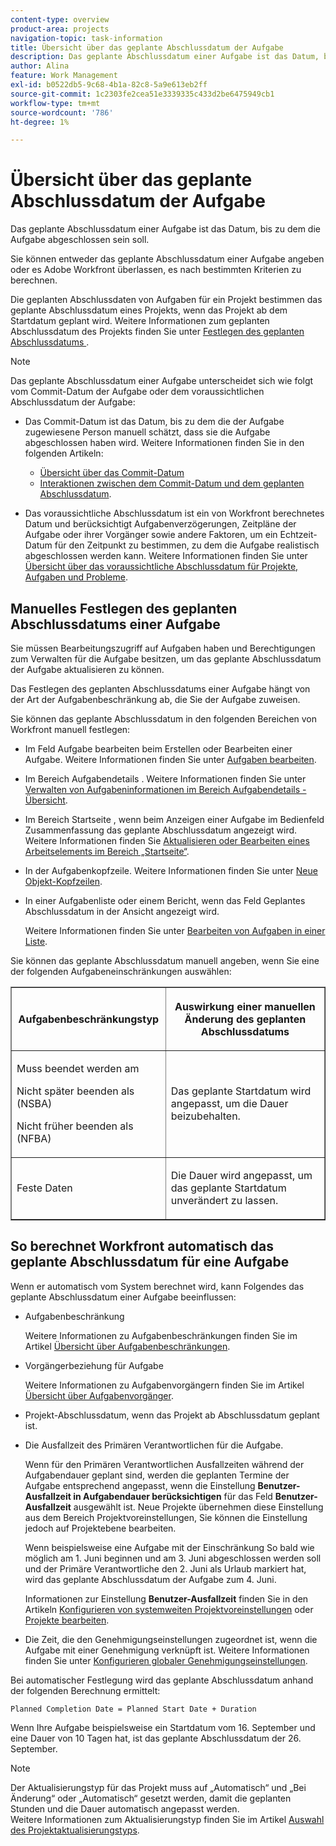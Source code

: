 ```yaml
---
content-type: overview
product-area: projects
navigation-topic: task-information
title: Übersicht über das geplante Abschlussdatum der Aufgabe
description: Das geplante Abschlussdatum einer Aufgabe ist das Datum, bis zu dem die Aufgabe abgeschlossen sein soll.
author: Alina
feature: Work Management
exl-id: b0522db5-9c68-4b1a-82c8-5a9e613eb2ff
source-git-commit: 1c2303fe2cea51e3339335c433d2be6475949cb1
workflow-type: tm+mt
source-wordcount: '786'
ht-degree: 1%

---
```


# Übersicht über das geplante Abschlussdatum der Aufgabe

Das geplante Abschlussdatum einer Aufgabe ist das Datum, bis zu dem die Aufgabe abgeschlossen sein soll.

Sie können entweder das geplante Abschlussdatum einer Aufgabe angeben oder es Adobe Workfront überlassen, es nach bestimmten Kriterien zu berechnen.

Die geplanten Abschlussdaten von Aufgaben für ein Projekt bestimmen das geplante Abschlussdatum eines Projekts, wenn das Projekt ab dem Startdatum geplant wird. Weitere Informationen zum geplanten Abschlussdatum des Projekts finden Sie unter [Festlegen des geplanten Abschlussdatums ](../../../manage-work/projects/planning-a-project/project-planned-completion-date.md).

>[!NOTE]
>
>Das geplante Abschlussdatum einer Aufgabe unterscheidet sich wie folgt vom Commit-Datum der Aufgabe oder dem voraussichtlichen Abschlussdatum der Aufgabe:
>
>* Das Commit-Datum ist das Datum, bis zu dem die der Aufgabe zugewiesene Person manuell schätzt, dass sie die Aufgabe abgeschlossen haben wird. Weitere Informationen finden Sie in den folgenden Artikeln:
>
>   * [Übersicht über das Commit-Datum](../../../manage-work/projects/updating-work-in-a-project/overview-of-commit-dates.md)
>   * [Interaktionen zwischen dem Commit-Datum und dem geplanten Abschlussdatum](../../../manage-work/projects/updating-work-in-a-project/interactions-between-commit-and-planned-completion-dates.md).
>
>* Das voraussichtliche Abschlussdatum ist ein von Workfront berechnetes Datum und berücksichtigt Aufgabenverzögerungen, Zeitpläne der Aufgabe oder ihrer Vorgänger sowie andere Faktoren, um ein Echtzeit-Datum für den Zeitpunkt zu bestimmen, zu dem die Aufgabe realistisch abgeschlossen werden kann. Weitere Informationen finden Sie unter [Übersicht über das voraussichtliche Abschlussdatum für Projekte, Aufgaben und Probleme](../../../manage-work/projects/planning-a-project/project-projected-completion-date.md).
>

## Manuelles Festlegen des geplanten Abschlussdatums einer Aufgabe

Sie müssen Bearbeitungszugriff auf Aufgaben haben und Berechtigungen zum Verwalten für die Aufgabe besitzen, um das geplante Abschlussdatum der Aufgabe aktualisieren zu können.

Das Festlegen des geplanten Abschlussdatums einer Aufgabe hängt von der Art der Aufgabenbeschränkung ab, die Sie der Aufgabe zuweisen.

Sie können das geplante Abschlussdatum in den folgenden Bereichen von Workfront manuell festlegen:

* Im Feld Aufgabe bearbeiten beim Erstellen oder Bearbeiten einer Aufgabe. Weitere Informationen finden Sie unter [Aufgaben bearbeiten](../../../manage-work/tasks/manage-tasks/edit-tasks.md).
* Im Bereich Aufgabendetails . Weitere Informationen finden Sie unter [Verwalten von Aufgabeninformationen im Bereich Aufgabendetails - Übersicht](../../../manage-work/tasks/manage-tasks/task-information-in-overview.md).
* Im Bereich Startseite , wenn beim Anzeigen einer Aufgabe im Bedienfeld Zusammenfassung das geplante Abschlussdatum angezeigt wird. Weitere Informationen finden Sie [Aktualisieren oder Bearbeiten eines Arbeitselements im Bereich „Startseite“](../../../workfront-basics/using-home/using-the-home-area/update-and-edit-work-item-home.md).
* In der Aufgabenkopfzeile. Weitere Informationen finden Sie unter [Neue Objekt-Kopfzeilen](../../../workfront-basics/the-new-workfront-experience/new-object-headers.md).
* In einer Aufgabenliste oder einem Bericht, wenn das Feld Geplantes Abschlussdatum in der Ansicht angezeigt wird.

  Weitere Informationen finden Sie unter [Bearbeiten von Aufgaben in einer Liste](../../../manage-work/tasks/manage-tasks/edit-tasks-in-a-list.md).

Sie können das geplante Abschlussdatum manuell angeben, wenn Sie eine der folgenden Aufgabeneinschränkungen auswählen:

<table border="1" cellspacing="15" cellpadding="1"> 
 <col> 
 <col> 
 <thead> 
  <tr> 
   <th> <p><strong>Aufgabenbeschränkungstyp</strong> </p> </th> 
   <th> <p><strong>Auswirkung einer manuellen Änderung des geplanten Abschlussdatums</strong> </p> </th> 
  </tr> 
 </thead> 
 <tbody> 
  <tr> 
   <td> <p>Muss beendet werden am</p> <p>Nicht später beenden als (NSBA)</p> <p>Nicht früher beenden als (NFBA)</p> </td> 
   <td> <p><span class="s1">Das geplante Startdatum wird angepasst, um die Dauer beizubehalten.</span> </p> </td> 
  </tr> 
  <tr> 
   <td> <p>Feste Daten</p> </td> 
   <td> <p>Die Dauer wird angepasst, um das geplante Startdatum unverändert zu lassen.</p> </td> 
  </tr> 
 </tbody> 
</table>

## So berechnet Workfront automatisch das geplante Abschlussdatum für eine Aufgabe

Wenn er automatisch vom System berechnet wird, kann Folgendes das geplante Abschlussdatum einer Aufgabe beeinflussen:

* Aufgabenbeschränkung

  Weitere Informationen zu Aufgabenbeschränkungen finden Sie im Artikel [Übersicht über Aufgabenbeschränkungen](../../../manage-work/tasks/task-constraints/task-constraint-overview.md).

* Vorgängerbeziehung für Aufgabe

  Weitere Informationen zu Aufgabenvorgängern finden Sie im Artikel [Übersicht über Aufgabenvorgänger](../../../manage-work/tasks/use-prdcssrs/predecessors-overview.md).

* Projekt-Abschlussdatum, wenn das Projekt ab Abschlussdatum geplant ist.
* Die Ausfallzeit des Primären Verantwortlichen für die Aufgabe.

  Wenn für den Primären Verantwortlichen Ausfallzeiten während der Aufgabendauer geplant sind, werden die geplanten Termine der Aufgabe entsprechend angepasst, wenn die Einstellung **Benutzer-Ausfallzeit in Aufgabendauer berücksichtigen** für das Feld **Benutzer-Ausfallzeit** ausgewählt ist. Neue Projekte übernehmen diese Einstellung aus dem Bereich Projektvoreinstellungen, Sie können die Einstellung jedoch auf Projektebene bearbeiten.

  Wenn beispielsweise eine Aufgabe mit der Einschränkung So bald wie möglich am 1. Juni beginnen und am 3. Juni abgeschlossen werden soll und der Primäre Verantwortliche den 2. Juni als Urlaub markiert hat, wird das geplante Abschlussdatum der Aufgabe zum 4. Juni.

  Informationen zur Einstellung **Benutzer-Ausfallzeit** finden Sie in den Artikeln [Konfigurieren von systemweiten Projektvoreinstellungen](../../../administration-and-setup/set-up-workfront/configure-system-defaults/set-project-preferences.md) oder [Projekte bearbeiten](../../../manage-work/projects/manage-projects/edit-projects.md).

* Die Zeit, die den Genehmigungseinstellungen zugeordnet ist, wenn die Aufgabe mit einer Genehmigung verknüpft ist. Weitere Informationen finden Sie unter [Konfigurieren globaler Genehmigungseinstellungen](../../../administration-and-setup/customize-workfront/configure-approval-milestone-processes/establish-approval-settings.md).

Bei automatischer Festlegung wird das geplante Abschlussdatum anhand der folgenden Berechnung ermittelt:

```
Planned Completion Date = Planned Start Date + Duration
```

Wenn Ihre Aufgabe beispielsweise ein Startdatum vom 16. September und eine Dauer von 10 Tagen hat, ist das geplante Abschlussdatum der 26. September.

>[!NOTE]
>
> Der Aktualisierungstyp für das Projekt muss auf „Automatisch“ und „Bei Änderung“ oder „Automatisch“ gesetzt werden, damit die geplanten Stunden und die Dauer automatisch angepasst werden.\
>Weitere Informationen zum Aktualisierungstyp finden Sie im Artikel [Auswahl des Projektaktualisierungstyps](../../../manage-work/projects/manage-projects/select-project-update-type.md).
